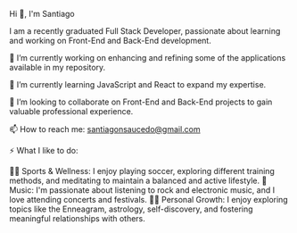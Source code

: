
Hi 👋, I'm Santiago

I am a recently graduated Full Stack Developer, passionate about learning and working on Front-End and Back-End development.

🔭 I’m currently working on enhancing and refining some of the applications available in my repository.

🌱 I’m currently learning JavaScript and React to expand my expertise.

👯 I’m looking to collaborate on Front-End and Back-End projects to gain valuable professional experience.

📫 How to reach me: santiagonsaucedo@gmail.com

⚡ What I like to do:

🤸‍♂️ Sports & Wellness: I enjoy playing soccer, exploring different training methods, and meditating to maintain a balanced and active lifestyle.
🎈 Music: I'm passionate about listening to rock and electronic music, and I love attending concerts and festivals.
🧘‍♂️ Personal Growth: I enjoy exploring topics like the Enneagram, astrology, self-discovery, and fostering meaningful relationships with others.
